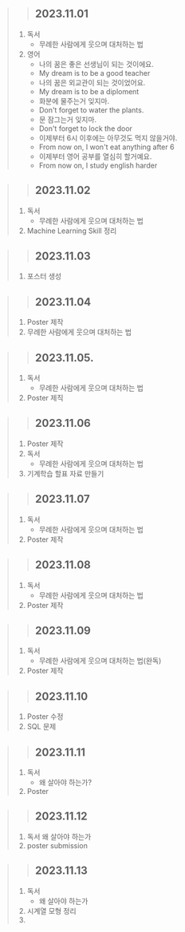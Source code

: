 > > ## 2023.11.01
> 1. 독서
>    - 무례한 사람에게 웃으며 대처하는 법
> 2. 영어
>    - 나의 꿈은 좋은 선생님이 되는 것이에요.
>    - My dream is to be a good teacher
>    - 나의 꿈은 외교관이 되는 것이었어요.
>    - My dream is to be a diploment
>    - 화분에 물주는거 잊지마.
>    - Don't forget to water the plants.
>    - 문 잠그는거 잊지마.
>    - Don't forget to lock the door
>    - 이제부터 6시 이후에는 아무것도 먹지 않을거야.
>    - From now on, I won't eat anything after 6
>    - 이제부터 영어 공부를 열심히 할거예요.
>    - From now on, I study english harder

> > ## 2023.11.02
> 1. 독서
>    - 무례한 사람에게 웃으며 대처하는 법
> 2. Machine Learning Skill 정리

> > ## 2023.11.03
> 1. 포스터 생성

> > ## 2023.11.04
> 1. Poster 제작
> 2. 무례한 사람에게 웃으며 대처하는 법

> > ## 2023.11.05.
> 1. 독서
>    - 무례한 사람에게 웃으며 대처하는 법
> 2. Poster 제직

> > ## 2023.11.06
> 1. Poster 제작
> 2. 독서
>    - 무례한 사람에게 웃으며 대처하는 법
> 3. 기계학습 할표 자료 만들기

> > ## 2023.11.07
> 1. 독서
>    - 무례한 사람에게 웃으며 대처하는 법
> 2. Poster 제작

> > ## 2023.11.08
> 1. 독서
>    - 무례한 사람에게 웃으며 대처하는 법
> 2. Poster 제작

> > ## 2023.11.09
> 1. 독서
>    - 무례한 사람에게 웃으며 대처하는 법(완독)
> 2. Poster 제작 

> > ## 2023.11.10
> 1. Poster 수정
> 2. SQL 문제

> > ## 2023.11.11
> 1. 독서
>    - 왜 살아야 하는가?
> 2. Poster

> > ## 2023.11.12
> 1. 독서
>     왜 살아야 하는가
> 2. poster submission

> > ## 2023.11.13
> 1. 독서
>    - 왜 살아야 하는가
> 2. 시계열 모형 정리
> 3. 
